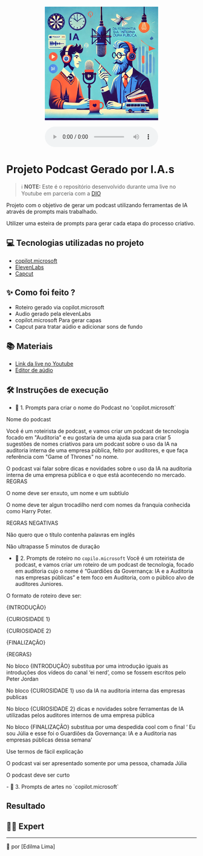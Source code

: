<p align="center">
<img 
    src="./assets/capa de podcast relacionado a IA como uma ferramenta da auditoria interna de uma empresa pública, fundo na cor azul e cor laranja com referência a Jordan Peterson e Harry Potter com foco na auditoria (1).png"
    width="300"
/>
</p>

</a>
</p>

<p align="center">
   
</p>

<div align="center">
    <audio src="output/podcast_editado.MP3" controls title="Podcast editado"></audio>
</div>

# Projeto Podcast Gerado por I.A.s


 > ℹ️ **NOTE:** Este é o repositório desenvolvido durante uma live no Youtube em parceria com a [DIO](https://dio.me)

Projeto com o objetivo de gerar um podcast utilizando ferramentas de IA através de prompts mais trabalhado.

Utilizer uma esteira de prompts para gerar cada etapa do processo criativo.

## 💻 Tecnologias utilizadas no projeto

- [copilot.microsoft](https://copilot.microsoft.com/)
- [ElevenLabs](https://beta.elevenlabs.io/)
- [Capcut](https://www.capcut.com/pt-br/)

## ✨ Como foi feito ?

- Roteiro gerado via copilot.microsoft
- Audio gerado pela elevenLabs
- copilot.microsoft Para gerar capas
- Capcut para tratar aúdio e adicionar sons de fundo

## 📚 Materiais

- [Link da live no Youtube](https://www.youtube.com)
- [Editor de aúdio](https://www.capcut.com/editor?from_page=landing_page&__action_from=picture_V%C3%ADdeos%20profissionais%20em%20minutos,%20n%C3%A3o%20em%20horas.)


## 🛠️ Instruções de execução


- 🤖 1. Prompts para criar o nome do Podcast no 'copilot.microsoft`
</p>
Nome do podcast
</p>
  Você é um roteirista de podcast, e vamos criar um podcast de tecnologia focado em "Auditoria" e eu gostaria de uma ajuda sua para criar 5 sugestões de nomes criativos para um podcast sobre o uso da IA na auditoria interna de uma empresa pública, feito por auditores, e que faça referência com "Game of Thrones" no nome.
</p>
O podcast vai falar sobre dicas e novidades sobre o uso da IA na auditoria interna de uma empresa pública e o que está acontecendo no mercado.
REGRAS
</p>
O nome deve ser enxuto, um nome e um subtíulo
</p>
O nome deve ter algun trocadilho nerd com nomes da franquia conhecida como Harry Poter.
</p>
REGRAS NEGATIVAS
</p>
Não quero que o título contenha palavras em inglês
</p>
Não ultrapasse 5 minutos de duração

- 🤖 2. Prompts de roteiro no `copilo.microsoft`
Você é um roteirista de podcast, e vamos criar um roteiro de um podcast de tecnologia, focado em auditoria cujo o nome é “Guardiões da Governança: IA e a Auditoria nas empresas públicas” e tem foco em Auditoria, com o público alvo de auditores Juniores.
</p>
O formato de roteiro deve ser:
</p>
{INTRODUÇÃO}
</p>
{CURIOSIDADE 1}
</p>
{CURIOSIDADE 2}
</p>
{FINALIZAÇÃO}
</p>
{REGRAS}
</p>
No bloco {INTRODUÇÃO} substitua por uma introdução iguais as introduções dos vídeos do canal ‘ei nerd’, como se fossem escritos pelo Peter Jordan
</p>
No bloco {CURIOSIDADE 1} uso da IA na auditoria interna das empresas publicas 
</p>
No bloco {CURIOSIDADE 2} dicas e novidades sobre ferramentas de IA utilizadas pelos auditores internos de uma empresa pública
</p>
No bloco {FINALIZAÇÃO} substitua por uma despedida cool com o final ‘ Eu sou Júlia e esse foi o Guardiões da Governança: IA e a Auditoria nas empresas públicas dessa semana’
</p>
Use termos de fácil explicação
</p>
O podcast vai ser apresentado somente por uma pessoa, chamada Júlia
</p>
O podcast deve ser curto
</p>
- 🤖 3. Prompts de artes no `copilot.microsoft`

##  Resultado

## 👨‍💻 Expert

<p>
    
---
💜 por [Edilma Lima]
